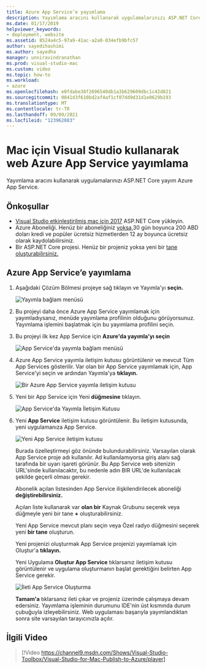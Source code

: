 ```yaml
---
title: Azure App Service’e yayımlama
description: Yayımlama aracını kullanarak uygulamalarınızı ASP.NET Core yayım Azure App Service.
ms.date: 01/17/2019
helpviewer_keywords:
- deployment, website
ms.assetid: 8524a4c5-97a9-41ac-a2a0-034efb9bfc57
author: sayedihashimi
ms.author: sayedha
manager: unniravindranathan
ms.prod: visual-studio-mac
ms.custom: video
ms.topic: how-to
ms.workload:
- azure
ms.openlocfilehash: e0fdabe38f2696540db1a3b629609dbc1c42d821
ms.sourcegitcommit: 0841d3f610bd2af4af1cf07dd9d31d1e0629b193
ms.translationtype: MT
ms.contentlocale: tr-TR
ms.lasthandoff: 09/09/2021
ms.locfileid: "123962083"
---
```

# <a name="publish-a-web-app-to-azure-app-service-using-visual-studio-for-mac"></a>Mac için Visual Studio kullanarak web Azure App Service yayımlama

Yayımlama aracını kullanarak uygulamalarınızı ASP.NET Core yayım Azure App Service.

## <a name="prerequisites"></a>Önkoşullar

- [Visual Studio etkinleştirilmiş mac için 2017](https://visualstudio.microsoft.com/downloads/?utm_medium=microsoft&utm_source=docs.microsoft.com&utm_campaign=inline+link&utm_content=download+vs4mac2017) ASP.NET Core yükleyin.
- Azure Aboneliği. Henüz bir aboneliğiniz [yoksa,](https://azure.microsoft.com/free/dotnet/)30 gün boyunca 200 ABD doları kredi ve popüler ücretsiz hizmetlerden 12 ay boyunca ücretsiz olarak kaydolabilirsiniz.
- Bir ASP.NET Core projesi. Henüz bir projeniz yoksa yeni bir [tane oluşturabilirsiniz.](./create-new-projects.md?view=vsmac-2017&preserve-view=true)

## <a name="publish-to-azure-app-service"></a>Azure App Service’e yayımlama

 1. Aşağıdaki Çözüm Bölmesi projeye sağ tıklayın ve Yayımla'yı **seçin.**

    ![Yayımla bağlam menüsü](media/publish-context-menu.png)

 2. Bu projeyi daha önce Azure App Service yayımlamak için yayımladıysanız, menüde yayımlama profilinin olduğunu görüyorsunuz. Yayımlama işlemini başlatmak için bu yayımlama profilini seçin.

 3. Bu projeyi ilk kez App Service için **Azure'da yayımla'yı seçin**

    ![App Service'da yayımla bağlam menüsü](media/publish-to-azure-context-menu.png)

 4. Azure App Service  yayımla iletişim kutusu görüntülenir ve mevcut Tüm App Services gösterilir. Var olan bir App Service yayımlamak için, App Service'yi seçin ve ardından Yayımla'ya **tıklayın.**

    ![Bir Azure App Service yayımla iletişim kutusu](media/publish-to-app-service-dialog.png)

 5. Yeni bir App Service için Yeni **düğmesine** tıklayın.

    ![App Service'da Yayımla İletişim Kutusu](media/publish-to-app-service-dialog-new-selected.png)

 6. Yeni **App Service** iletişim kutusu görüntülenir. Bu iletişim kutusunda, yeni uygulamanıza App Service.

    ![Yeni App Service iletişim kutusu](media/publish-new-app-service.png)

    Burada özelleştirmeyi göz önünde bulundurabilirsiniz. Varsayılan olarak App Service proje adı kullanılır. Ad kullanılamıyorsa giriş alanı sağ tarafında bir uyarı işareti görünür. Bu App Service web sitenizin URL'sinde kullanılacaktır, bu nedenle adın BIR URL'de kullanılacak şekilde geçerli olması gerekir.

    Abonelik açılan listesinden App Service ilişkilendirilecek aboneliği **değiştirebilirsiniz.**

    Açılan liste kullanarak var **olan bir** Kaynak Grubunu seçerek veya düğmeyle yeni bir tane **+** oluşturabilirsiniz.

    Yeni App Service mevcut planı seçin veya Özel radyo düğmesini seçerek yeni **bir tane** oluşturun.

    Yeni projenizi oluşturmak App Service projenizi yayımlamak için Oluştur'a **tıklayın.**

    Yeni Uygulama **Oluştur App Service** tıklarsanız iletişim kutusu görüntülenir ve uygulama oluşturmanın başlat gerektiğini belirten App Service gerekir. 

      ![İleti App Service Oluşturma](media/publish-create-app-service-message.png)

    **Tamam'a** tıklarsanız ileti çıkar ve projeniz üzerinde çalışmaya devam edersiniz. Yayımlama işleminin durumunu IDE'nin üst kısmında durum çubuğuyla izleyebilirsiniz. Web uygulaması başarıyla yayımlandıktan sonra site varsayılan tarayıcınızla açılır.

## <a name="related-video"></a>İlgili Video

> [!Video https://channel9.msdn.com/Shows/Visual-Studio-Toolbox/Visual-Studio-for-Mac-Publish-to-Azure/player]
